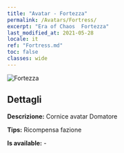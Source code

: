 ```yaml
---
title: "Avatar - Fortezza"
permalink: /Avatars/Fortress/
excerpt: "Era of Chaos  Fortezza"
last_modified_at: 2021-05-28
locale: it
ref: "Fortress.md"
toc: false
classes: wide
---
```

 ![Fortezza](/images/a/avatarFrame_46.png)

## Dettagli

 **Descrizione:** Cornice avatar Domatore 

 **Tips:** Ricompensa fazione 

 **Is available:**  - 

